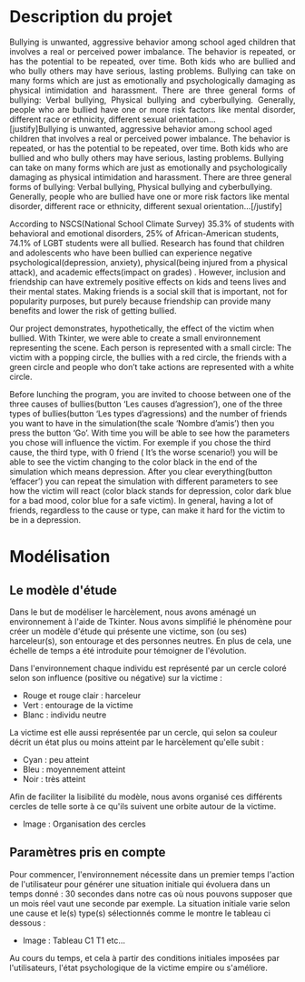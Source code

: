 # Description du projet
<div align="justify">Bullying is unwanted, aggressive behavior among school aged children that involves a real or perceived power imbalance. The behavior is repeated, or has the potential to be repeated, over time. Both kids who are bullied and who bully others may have serious, lasting problems.
Bullying can take on many forms which are just as emotionally and psychologically damaging as physical intimidation and harassment. There are three general forms of bullying: Verbal bullying, Physical bullying and cyberbullying.
Generally, people who are bullied have one or more risk factors like mental disorder, different race or ethnicity, different sexual orientation…</div>
[justify]Bullying is unwanted, aggressive behavior among school aged children that involves a real or perceived power imbalance. The behavior is repeated, or has the potential to be repeated, over time. Both kids who are bullied and who bully others may have serious, lasting problems.
Bullying can take on many forms which are just as emotionally and psychologically damaging as physical intimidation and harassment. There are three general forms of bullying: Verbal bullying, Physical bullying and cyberbullying.
Generally, people who are bullied have one or more risk factors like mental disorder, different race or ethnicity, different sexual orientation…[/justify]



According to NSCS(National School Climate Survey) 35.3% of students with behavioral and emotional disorders, 25% of African-American students, 74.1% of LGBT students were all bullied.
Research has found that children and adolescents who have been bullied can experience negative psychological(depression, anxiety), physical(being injured from a physical attack), and academic effects(impact on grades) .
However, inclusion and friendship can have extremely positive effects on kids and teens lives and their mental states. Making friends is a social skill that is important, not for popularity purposes, but purely because friendship can provide many benefits and lower the risk of getting bullied.


Our project demonstrates, hypothetically, the effect of the victim when bullied. With Tkinter, we were able to create a small environnement representing the scene. Each person is represented with a small circle: The victim with a popping circle, the bullies with a red circle, the friends with a green circle and people who don’t take actions are represented with a white circle.


Before lunching the program, you are invited to choose between one of the three causes of bullies(button ‘Les causes d’agression’), one of the three  types of bullies(button ‘Les types d’agressions) and the number of friends you want to have in the simulation(the scale ‘Nombre d’amis’) then you press the button ‘Go’. With time you will be able to see how the parameters you chose will influence the victim. For exemple if you chose the third cause, the third type, with 0 friend ( It’s the worse scenario!) you will be able to see the victim changing to the color black in the end of the simulation which means depression. After you clear everything(button ‘effacer’) you can repeat the simulation with different parameters to see how the victim will react (color black stands for depression, color dark blue for a bad mood, color blue for a safe victim). In general, having a lot of friends, regardless to the cause or type, can make it hard for the victim to be in a depression.  

  
# Modélisation



## Le modèle d'étude



Dans le but de modéliser le harcèlement, nous avons aménagé un environnement à l'aide de Tkinter. Nous avons simplifié le phénomène pour créer un modèle d'étude qui présente une victime, son (ou ses) harceleur(s), son entourage et des personnes neutres. En plus de cela, une échelle de temps a été introduite pour témoigner de l'évolution.

Dans l'environnement chaque individu est représenté par un cercle coloré selon son influence (positive ou négative) sur la victime :     

* Rouge et rouge clair : harceleur
* Vert : entourage de la victime
* Blanc : individu neutre

La victime est elle aussi représentée par un cercle, qui selon sa couleur décrit un état plus ou moins atteint par le harcèlement qu'elle subit :

* Cyan : peu atteint
* Bleu : moyennement atteint
* Noir : très atteint

Afin de faciliter la lisibilité du modèle, nous avons organisé ces différents cercles de telle sorte à ce qu'ils suivent une orbite autour de la victime.

* Image : Organisation des cercles



## Paramètres pris en compte

Pour commencer, l'environnement nécessite dans un premier temps l'action de l'utilisateur pour générer une situation initiale qui évoluera dans un temps donné : 30 secondes dans notre cas où nous pouvons supposer que un mois réel vaut une seconde par exemple.
La situation initiale varie selon une cause et le(s) type(s) sélectionnés comme le montre le tableau ci dessous :

* Image : Tableau C1 T1 etc...

Au cours du temps, et cela à partir des conditions initiales imposées par l'utilisateurs, l'état psychologique de la victime empire ou s'améliore.


